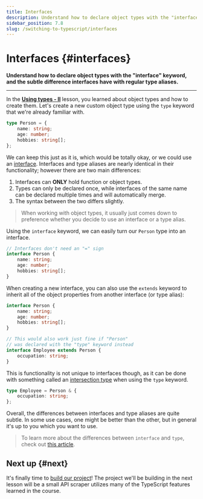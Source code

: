 ```yaml
---
title: Interfaces
description: Understand how to declare object types with the "interface" keyword, and the subtle difference interfaces have with regular type aliases.
sidebar_position: 7.8
slug: /switching-to-typescript/interfaces
---
```


# Interfaces {#interfaces}

**Understand how to declare object types with the "interface" keyword, and the subtle difference interfaces have with regular type aliases.**

---

In the [**Using types - II**](./using_types_continued.md) lesson, you learned about object types and how to create them. Let's create a new custom object type using the `type` keyword that we're already familiar with.

```typescript
type Person = {
    name: string;
    age: number;
    hobbies: string[];
};
```

We can keep this just as it is, which would be totally okay, or we could use an [interface](https://www.typescriptlang.org/docs/handbook/typescript-tooling-in-5-minutes.html#interfaces). Interfaces and type aliases are nearly identical in their functionality; however there are two main differences:

1. Interfaces can **ONLY** hold function or object types.
2. Types can only be declared once, while interfaces of the same name can be declared multiple times and will automatically merge.
3. The syntax between the two differs slightly.

> When working with object types, it usually just comes down to preference whether you decide to use an interface or a type alias.

Using the `interface` keyword, we can easily turn our `Person` type into an interface.

```typescript
// Interfaces don't need an "=" sign
interface Person {
    name: string;
    age: number;
    hobbies: string[];
}
```

When creating a new interface, you can also use the `extends` keyword to inherit all of the object properties from another interface (or type alias):

```typescript
interface Person {
    name: string;
    age: number;
    hobbies: string[];
}

// This would also work just fine if "Person"
// was declared with the "type" keyword instead
interface Employee extends Person {
    occupation: string;
}
```

This is functionality is not unique to interfaces though, as it can be done with something called an [intersection type](https://www.typescriptlang.org/docs/handbook/2/objects.html#intersection-types) when using the `type` keyword.

```typescript
type Employee = Person & {
    occupation: string;
};
```

Overall, the differences between interfaces and type aliases are quite subtle. In some use cases, one might be better than the other, but in general it's up to you which you want to use.

> To learn more about the differences between `interface` and `type`, check out [this article](https://medium.com/@martin_hotell/interface-vs-type-alias-in-typescript-2-7-2a8f1777af4c).

## Next up {#next}

It's finally time to [build our project](./mini_project.md)! The project we'll be building in the next lesson will be a small API scraper utilizes many of the TypeScript features learned in the course.
